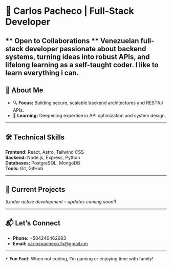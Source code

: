 # 👋 Carlos Pacheco | Full-Stack Developer  

** Open to Collaborations **
  Venezuelan full-stack developer passionate about backend systems, turning ideas into robust APIs, and lifelong learning as a self-taught coder.
  I like to learn everything i can.
---

## **🚀 About Me**  

- 🔍 **Focus:** Building secure, scalable backend architectures and RESTful APIs.  
- 🌱 **Learning:** Deepening expertise in API optimization and system design.  

---

## **🛠️ Technical Skills**  
**Frontend:** React, Astro, Tailwind CSS  
**Backend:** Node.js, Express, Python  
**Databases:** PostgreSQL, MongoDB  
**Tools:** Git, GitHub  

---

## **📌 Current Projects**  
*(Under active development – updates coming soon!)*  
<!-- Add project links later with brief descriptions -->  

---

## **📬 Let’s Connect**  
- **Phone:** +584246462683
- **Email:** carlospacheco.fx@gmail.cm

---

⚡ **Fun Fact:** When not coding, I’m gaming or enjoying time with family!  
